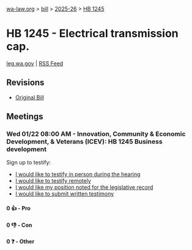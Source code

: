 [wa-law.org](/) > [bill](/bill/) > [2025-26](/bill/2025-26/) > [HB 1245](/bill/2025-26/hb/1245/)

# HB 1245 - Electrical transmission cap.
[leg.wa.gov](https://app.leg.wa.gov/billsummary?BillNumber=1245&Year=2025&Initiative=false) | [RSS Feed](./rss.xml)

## Revisions
* [Original Bill](1/)

## Meetings
### Wed 01/22 08:00 AM - Innovation, Community & Economic Development, & Veterans (ICEV): HB 1245 Business development
Sign up to testify:
* [I would like to testify in person during the hearing](https://app.leg.wa.gov/csi/Testifier/Add?chamber=House&mId=32494&aId=161821&caId=24921&tId=1)
* [I would like to testify remotely](https://app.leg.wa.gov/csi/Testifier/Add?chamber=House&mId=32494&aId=161821&caId=24921&tId=2)
* [I would like my position noted for the legislative record](https://app.leg.wa.gov/csi/Testifier/Add?chamber=House&mId=32494&aId=161821&caId=24921&tId=3)
* [I would like to submit written testimony](https://app.leg.wa.gov/csi/Testifier/Add?chamber=House&mId=32494&aId=161821&caId=24921&tId=4)

#### 0 👍 - Pro

#### 0 👎 - Con

#### 0 ❓ - Other
